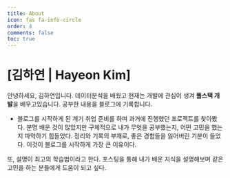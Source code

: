 ```yaml
---
title: About
icon: fas fa-info-circle
order: 4
comments: false
toc: true
---
```


# [**김하연 | Hayeon Kim**]

안녕하세요, 김하연입니다.
데이터분석을 배웠고 현재는 개발에 관심이 생겨 **풀스택 개발**을 배우고있습니다. 
공부한 내용을 블로그에 기록합니다.

- 블로그를 시작하게 된 계기
취업 준비를 하며 과거에 진행했던 프로젝트를 찾아봤다. 분명 배운 것이 많았지만 구체적으로 내가 무엇을 공부했는지, 어떤 고민을 했는지 파악하기 힘들었다. 정리와 기록의 부재로, 좋은 경험들을 잃어버린 기분이 들었다. 이것이 블로그를 시작하게 가장 큰 이유이다.

또, 설명이 최고의 학습법이라고 한다. 포스팅을 통해 내가 배운 지식을 설명해보며 같은 고민을 하는 분들에게 도움이 되고 싶다.

